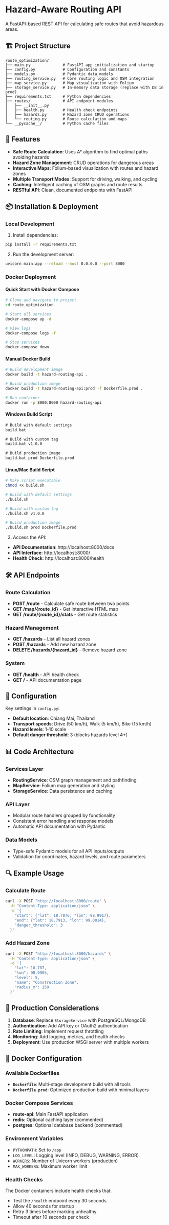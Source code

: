 # Hazard-Aware Routing API

A FastAPI-based REST API for calculating safe routes that avoid hazardous areas.

## 🏗️ Project Structure

```
route_optimization/
├── main.py              # FastAPI app initialization and startup
├── config.py            # Configuration and constants
├── models.py            # Pydantic data models
├── routing_service.py   # Core routing logic and OSM integration
├── map_service.py       # Map visualization with Folium
├── storage_service.py   # In-memory data storage (replace with DB in prod)
├── requirements.txt     # Python dependencies
├── routes/              # API endpoint modules
│   ├── __init__.py
│   ├── health.py        # Health check endpoints
│   ├── hazards.py       # Hazard zone CRUD operations
│   └── routing.py       # Route calculation and maps
└── __pycache__/         # Python cache files
```

## 🚀 Features

- **Safe Route Calculation**: Uses A* algorithm to find optimal paths avoiding hazards
- **Hazard Zone Management**: CRUD operations for dangerous areas
- **Interactive Maps**: Folium-based visualization with routes and hazard zones
- **Multiple Transport Modes**: Support for driving, walking, and cycling
- **Caching**: Intelligent caching of OSM graphs and route results
- **RESTful API**: Clean, documented endpoints with FastAPI

## 📦 Installation & Deployment

### Local Development

1. Install dependencies:

```bash
pip install -r requirements.txt
```

2. Run the development server:

```bash
uvicorn main:app --reload --host 0.0.0.0 --port 8000
```

### Docker Deployment

#### Quick Start with Docker Compose

```bash
# Clone and navigate to project
cd route_optimization

# Start all services
docker-compose up -d

# View logs
docker-compose logs -f

# Stop services
docker-compose down
```

#### Manual Docker Build

```bash
# Build development image
docker build -t hazard-routing-api .

# Build production image
docker build -t hazard-routing-api:prod -f Dockerfile.prod .

# Run container
docker run -p 8000:8000 hazard-routing-api
```

#### Windows Build Script

```cmd
# Build with default settings
build.bat

# Build with custom tag
build.bat v1.0.0

# Build production image
build.bat prod Dockerfile.prod
```

#### Linux/Mac Build Script

```bash
# Make script executable
chmod +x build.sh

# Build with default settings
./build.sh

# Build with custom tag
./build.sh v1.0.0

# Build production image
./build.sh prod Dockerfile.prod
```

3. Access the API:
- **API Documentation**: http://localhost:8000/docs
- **API Interface**: http://localhost:8000/
- **Health Check**: http://localhost:8000/health

## 🛠️ API Endpoints

### Route Calculation
- **POST /route** - Calculate safe route between two points
- **GET /map/{route_id}** - Get interactive HTML map
- **GET /route/{route_id}/stats** - Get route statistics

### Hazard Management
- **GET /hazards** - List all hazard zones
- **POST /hazards** - Add new hazard zone
- **DELETE /hazards/{hazard_id}** - Remove hazard zone

### System
- **GET /health** - API health check
- **GET /** - API documentation page

## 🔧 Configuration

Key settings in `config.py`:
- **Default location**: Chiang Mai, Thailand
- **Transport speeds**: Drive (50 km/h), Walk (5 km/h), Bike (15 km/h)
- **Hazard levels**: 1-10 scale
- **Default danger threshold**: 3 (blocks hazards level 4+)

## 📊 Code Architecture

### Services Layer
- **RoutingService**: OSM graph management and pathfinding
- **MapService**: Folium map generation and styling
- **StorageService**: Data persistence and caching

### API Layer
- Modular route handlers grouped by functionality
- Consistent error handling and response models
- Automatic API documentation with Pydantic

### Data Models
- Type-safe Pydantic models for all API inputs/outputs
- Validation for coordinates, hazard levels, and route parameters

## 🔍 Example Usage

### Calculate Route
```bash
curl -X POST "http://localhost:8000/route" \
  -H "Content-Type: application/json" \
  -d '{
    "start": {"lat": 18.7876, "lon": 98.9917},
    "end": {"lat": 18.7913, "lon": 99.0014},
    "danger_threshold": 3
  }'
```

### Add Hazard Zone
```bash
curl -X POST "http://localhost:8000/hazards" \
  -H "Content-Type: application/json" \
  -d '{
    "lat": 18.787,
    "lon": 98.9905,
    "level": 5,
    "name": "Construction Zone",
    "radius_m": 150
  }'
```

## 🚧 Production Considerations

1. **Database**: Replace `StorageService` with PostgreSQL/MongoDB
2. **Authentication**: Add API key or OAuth2 authentication
3. **Rate Limiting**: Implement request throttling
4. **Monitoring**: Add logging, metrics, and health checks
5. **Deployment**: Use production WSGI server with multiple workers

## 🐳 Docker Configuration

### Available Dockerfiles

- **`Dockerfile`**: Multi-stage development build with all tools
- **`Dockerfile.prod`**: Optimized production build with minimal layers

### Docker Compose Services

- **route-api**: Main FastAPI application
- **redis**: Optional caching layer (commented)
- **postgres**: Optional database backend (commented)

### Environment Variables

- `PYTHONPATH`: Set to `/app`
- `LOG_LEVEL`: Logging level (INFO, DEBUG, WARNING, ERROR)
- `WORKERS`: Number of Uvicorn workers (production)
- `MAX_WORKERS`: Maximum worker limit

### Health Checks

The Docker containers include health checks that:
- Test the `/health` endpoint every 30 seconds
- Allow 40 seconds for startup
- Retry 3 times before marking unhealthy
- Timeout after 10 seconds per check
